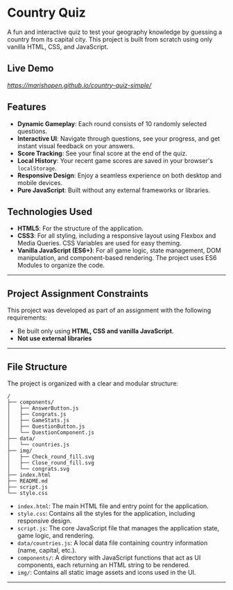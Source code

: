 # Country Quiz

A fun and interactive quiz to test your geography knowledge by guessing a country from its capital city. This project is built from scratch using only vanilla HTML, CSS, and JavaScript.

## Live Demo

*https://marishopen.github.io/country-quiz-simple/*

## Features

*   **Dynamic Gameplay**: Each round consists of 10 randomly selected questions.
*   **Interactive UI**: Navigate through questions, see your progress, and get instant visual feedback on your answers.
*   **Score Tracking**: See your final score at the end of the quiz.
*   **Local History**: Your recent game scores are saved in your browser's `localStorage`.
*   **Responsive Design**: Enjoy a seamless experience on both desktop and mobile devices.
*   **Pure JavaScript**: Built without any external frameworks or libraries.

## Technologies Used

*   **HTML5**: For the structure of the application.
*   **CSS3**: For all styling, including a responsive layout using Flexbox and Media Queries. CSS Variables are used for easy theming.
*   **Vanilla JavaScript (ES6+)**: For all game logic, state management, DOM manipulation, and component-based rendering. The project uses ES6 Modules to organize the code.

---

## Project Assignment Constraints

This project was developed as part of an assignment with the following requirements:

*   Be built only using **HTML, CSS and vanilla JavaScript**.
*   **Not use external libraries** 

---

## File Structure

The project is organized with a clear and modular structure:

```
/
├── components/
│   ├── AnswerButton.js
│   ├── Congrats.js
│   ├── GameStats.js
│   ├── QuestionButton.js
│   └── QuestionComponent.js
├── data/
│   └── countries.js
├── img/
│   ├── Check_round_fill.svg
│   ├── Close_round_fill.svg
│   └── congrats.svg
├── index.html
├── README.md
├── script.js
└── style.css
```

*   `index.html`: The main HTML file and entry point for the application.
*   `style.css`: Contains all the styles for the application, including responsive design.
*   `script.js`: The core JavaScript file that manages the application state, game logic, and rendering.
*   `data/countries.js`: A local data file containing country information (name, capital, etc.).
*   `components/`: A directory with JavaScript functions that act as UI components, each returning an HTML string to be rendered.
*   `img/`: Contains all static image assets and icons used in the UI.

---
